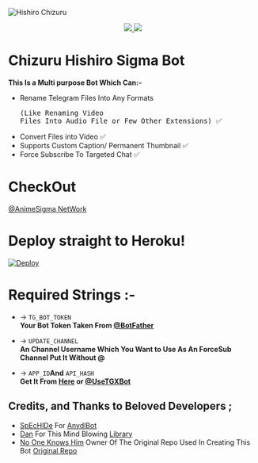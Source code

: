![Hishiro Chizuru](https://pbs.twimg.com/media/ECc4aHRXUAACXDS.jpg:large)

<p align="center">
  <a href="https://github.com/Vedant-VN/Hayasaka/stargazers">
    <img src="https://img.shields.io/github/stars/Vedant-VN/Hayasaka?style=social">

  </a>
  
  <a href="https://github.com/Vedant-VN/Hayasaka/fork">
    <img src="https://img.shields.io/github/forks/Vedant-VN/Hayasaka?label=Fork&style=social">

  </a>  
</p>

# Chizuru Hishiro Sigma Bot

**This Is a Multi purpose Bot Which Can:-**
* Rename Telegram Files Into Any Formats <pre>(Like Renaming Video Files Into Audio File or Few Other Extensions) ✅ </pre>
* Convert Files into Video ✅
* Supports Custom Caption/ Permanent Thumbnail ✅
* Force Subscribe To Targeted Chat ✅

# CheckOut

[@AnimeSigma NetWork](https://T.me/AnimeSigma_Network)


# Deploy straight to Heroku!

[![Deploy](https://www.herokucdn.com/deploy/button.svg)](https://heroku.com/deploy?template=https://github.com/Vedant-VN/Hayasaka)

# Required Strings :-

* -> `TG_BOT_TOKEN`<br> **Your Bot Token Taken From [@BotFather](https://t.me/botfather)**

* -> `UPDATE_CHANNEL`<br> **An Channel Username Which You Want to Use As An ForceSub Channel Put It Without @**

* -> `APP_ID`__And__ `API_HASH`<br>**Get It From [Here](http://www.my.telegram.org) or [@UseTGXBot](http://www.telegram.dog/UseTGXBot)**

## Credits, and Thanks to Beloved Developers ;

* [SpEcHlDe](https://telegram.dog/SpEcHlDe) For [AnydlBot](https://github.com/SpEcHiDe/AnyDLBot)
* [Dan](https://github.com/delivrance) For This Mind Blowing [Library](https://github.com/pyrogram/pyrogram)
* [No One Knows Him](https://github.com/No-OnE-Kn0wS-Me) Owner Of The Original Repo Used In Creating This Bot [Original Repo](https://github.com/No-OnE-Kn0wS-Me/FileRenameBot)

